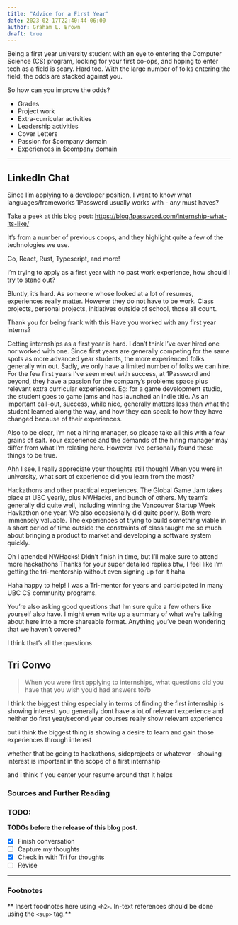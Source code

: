 ```yaml
---
title: "Advice for a First Year"
date: 2023-02-17T22:40:44-06:00
author: Graham L. Brown
draft: true
---
```


Being a first year university student with an eye to entering the Computer Science (CS) program, looking for your first co-ops, and hoping to enter tech as a field is scary. Hard too. With the large number of folks entering the field, the odds are stacked against you.

So how can you improve the odds?

 - Grades
 - Project work
 - Extra-curricular activities
 - Leadership activities
 - Cover Letters
 - Passion for $company domain
 - Experiences in $company domain

---

## LinkedIn Chat

Since I’m applying to a developer position, I want to know what languages/frameworks 1Password usually works with - any must haves?

Take a peek at this blog post: https://blog.1password.com/internship-what-its-like/

It’s from a number of previous coops, and they highlight quite a few of the technologies we use. 

Go, React, Rust, Typescript, and more! 

I’m trying to apply as a first year with no past work experience, how should I try to stand out?

Bluntly, it’s hard. As someone whose looked at a lot of resumes, experiences really matter. However they do not have to be work. Class projects, personal projects, initiatives outside of school, those all count.

Thank you for being frank with this
Have you worked with any first year interns?

Getting internships as a first year is hard. I don’t think I’ve ever hired one nor worked with one. Since first years are generally competing for the same spots as more advanced year students, the more experienced folks generally win out. Sadly, we only have a limited number of folks we can hire.
For the few first years I’ve seen meet with success, at 1Password and beyond, they have a passion for the company’s problems space plus relevant extra curricular experiences. Eg: for a game development studio, the student goes to game jams and has launched an indie title.
As an important call-out, success, while nice, generally matters less than what the student learned along the way, and how they can speak to how they have changed because of their experiences.

Also to be clear, I’m not a hiring manager, so please take all this with a few grains of salt. Your experience and the demands of the hiring manager may differ from what I’m relating here.
However I’ve personally found these things to be true.

Ahh I see, I really appreciate your thoughts still though!
When you were in university, what sort of experience did you learn from the most?

Hackathons and other practical experiences. The Global Game Jam takes place at UBC yearly, plus NWHacks, and bunch of others. My team’s generally did quite well, including winning the Vancouver Startup Week Havkathon one year. We also occasionally did quite poorly. Both were immensely valuable.   The experiences of trying to build something viable in a short period of time outside the constraints of class taught me so much about bringing a product to market and developing a software system quickly.


Oh I attended NWHacks!
Didn’t finish in time, but I’ll make sure to attend more hackathons
Thanks for your super detailed replies btw,
I feel like I’m getting the tri-mentorship without even signing up for it haha

Haha happy to help! I was a Tri-mentor for years and participated in many UBC CS community programs.

You’re also asking good questions that I’m sure quite a few others like yourself also have.   I might even write up a summary of what we’re talking about here into a more shareable format. Anything you’ve been wondering that we haven’t covered? 

I think that’s all the questions

## Tri Convo

> When you were first applying to internships, what questions did you have that you wish you’d had answers to?b

I think the biggest thing especially in terms of finding the first internship is showing interest. you generally dont have a lot of relevant experience and neither do first year/second year courses really show relevant experience

but i think the biggest thing is showing a desire to learn and gain those experiences through interest

whether that be going to hackathons, sideprojects or whatever - showing interest is important in the scope of a first internship

and i think if you center your resume around that it helps

### Sources and Further Reading

### TODO: 

**TODOs before the release of this blog post.**
 - [x] Finish conversation
 - [ ] Capture my thoughts
 - [x] Check in with Tri for thoughts
 - [ ] Revise

---

### Footnotes

** Insert foodnotes here using `<h2>`. In-text references should be done using the `<sup>` tag.**
